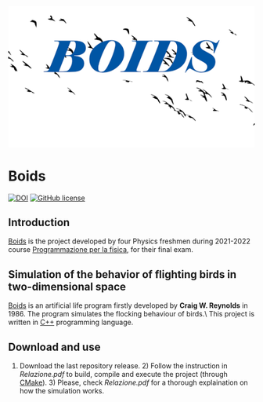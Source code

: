 <p align="center"> <img src="./images/boids.png"> </p>

# Boids

 [![DOI](https://zenodo.org/badge/490634037.svg)](https://zenodo.org/badge/latestdoi/490634037) [![GitHub 
license](https://img.shields.io/github/license/simop07/boids-2D-simulation)](https://github.com/simop07/boids-2D-simulation/blob/main/LICENSE)

## Introduction

[Boids](#boids) is the project developed by four Physics freshmen during 2021-2022 course [Programmazione per la 
fisica](https://github.com/giacomini/pf2021/), for their final exam.

## Simulation of the behavior of flighting birds in two-dimensional space

[Boids](https://en.wikipedia.org/wiki/Boids) is an artificial life program firstly developed by **Craig W. 
Reynolds** in 1986. The program simulates the flocking behaviour of birds.\ This project is written in 
[C++](https://isocpp.org/) programming language.

## Download and use

1) Download the last repository release. 2) Follow the instruction in _Relazione.pdf_ to build, compile and 
execute the project (through [CMake](https://cmake.org/)). 3) Please, check _Relazione.pdf_ for a thorough 
explaination on how the simulation works.
